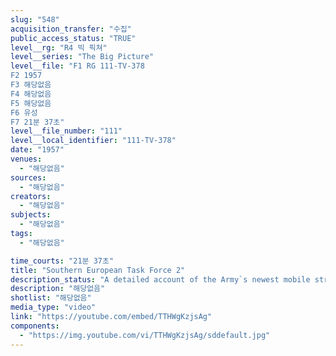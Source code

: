 ```yaml
---
slug: "548"
acquisition_transfer: "수집"
public_access_status: "TRUE"
level__rg: "R4 빅 픽쳐"
level__series: "The Big Picture"
level__file: "F1 RG 111-TV-378
F2 1957
F3 해당없음
F4 해당없음
F5 해당없음
F6 유성
F7 21분 37초"
level__file_number: "111"
level__local_identifier: "111-TV-378"
date: "1957"
venues: 
  - "해당없음"
sources: 
  - "해당없음"
creators: 
  - "해당없음"
subjects: 
  - "해당없음"
tags: 
  - "해당없음"

time_courts: "21분 37초"
title: "Southern European Task Force 2"
description_status: "A detailed account of the Army`s newest mobile striking force with nuclear weapons capability is seen in this picture on the Army`s only operative missile command in Europe."
description: "해당없음"
shotlist: "해당없음"
media_type: "video"
link: "https://youtube.com/embed/TTHWgKzjsAg"
components: 
  - "https://img.youtube.com/vi/TTHWgKzjsAg/sddefault.jpg"
---
```

